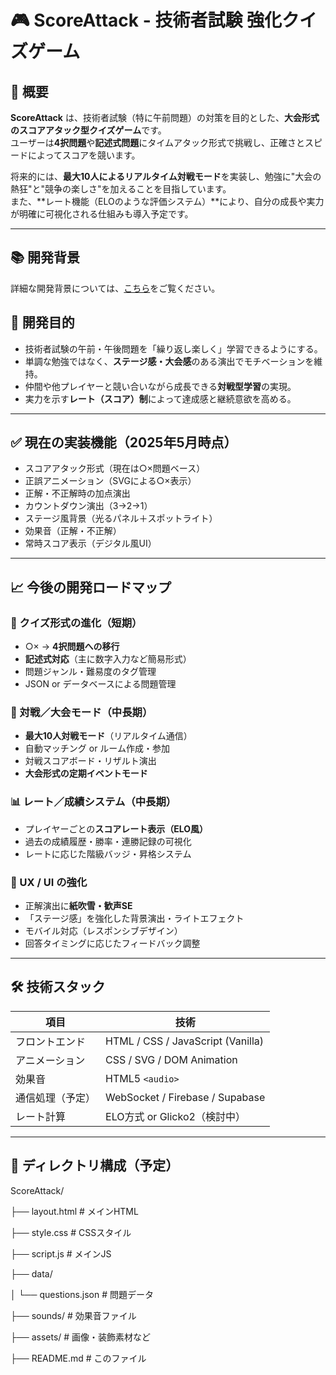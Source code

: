 # 🎮 ScoreAttack - 技術者試験 強化クイズゲーム

## 📌 概要

**ScoreAttack** は、技術者試験（特に午前問題）の対策を目的とした、**大会形式のスコアアタック型クイズゲーム**です。  
ユーザーは**4択問題**や**記述式問題**にタイムアタック形式で挑戦し、正確さとスピードによってスコアを競います。

将来的には、**最大10人によるリアルタイム対戦モード**を実装し、勉強に"大会の熱狂"と"競争の楽しさ"を加えることを目指しています。  
また、**レート機能（ELOのような評価システム）**により、自分の成長や実力が明確に可視化される仕組みも導入予定です。

---

## 📚 開発背景

詳細な開発背景については、[こちら](docs/background.md)をご覧ください。


## 🎯 開発目的

- 技術者試験の午前・午後問題を「繰り返し楽しく」学習できるようにする。
- 単調な勉強ではなく、**ステージ感・大会感**のある演出でモチベーションを維持。
- 仲間や他プレイヤーと競い合いながら成長できる**対戦型学習**の実現。
- 実力を示す**レート（スコア）制**によって達成感と継続意欲を高める。

---

## ✅ 現在の実装機能（2025年5月時点）

- スコアアタック形式（現在は○×問題ベース）
- 正誤アニメーション（SVGによる○×表示）
- 正解・不正解時の加点演出
- カウントダウン演出（3→2→1）
- ステージ風背景（光るパネル＋スポットライト）
- 効果音（正解・不正解）
- 常時スコア表示（デジタル風UI）

---

## 📈 今後の開発ロードマップ

### 🧠 クイズ形式の進化（短期）

- ○× → **4択問題への移行**
- **記述式対応**（主に数字入力など簡易形式）
- 問題ジャンル・難易度のタグ管理
- JSON or データベースによる問題管理

### 🤝 対戦／大会モード（中長期）

- **最大10人対戦モード**（リアルタイム通信）
- 自動マッチング or ルーム作成・参加
- 対戦スコアボード・リザルト演出
- **大会形式の定期イベントモード**

### 📊 レート／成績システム（中長期）

- プレイヤーごとの**スコアレート表示（ELO風）**
- 過去の成績履歴・勝率・連勝記録の可視化
- レートに応じた階級バッジ・昇格システム

### 🌟 UX / UI の強化

- 正解演出に**紙吹雪・歓声SE**
- 「ステージ感」を強化した背景演出・ライトエフェクト
- モバイル対応（レスポンシブデザイン）
- 回答タイミングに応じたフィードバック調整

---

## 🛠 技術スタック

| 項目              | 技術                                  |
|-------------------|---------------------------------------|
| フロントエンド    | HTML / CSS / JavaScript (Vanilla)     |
| アニメーション    | CSS / SVG / DOM Animation             |
| 効果音            | HTML5 `<audio>`                       |
| 通信処理（予定）  | WebSocket / Firebase / Supabase       |
| レート計算        | ELO方式 or Glicko2（検討中）         |

---

## 📁 ディレクトリ構成（予定）

ScoreAttack/

├── layout.html # メインHTML

├── style.css # CSSスタイル

├── script.js # メインJS

├── data/

│ └── questions.json # 問題データ

├── sounds/ # 効果音ファイル

├── assets/ # 画像・装飾素材など

├── README.md # このファイル

